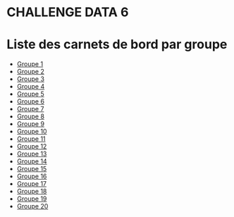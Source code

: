 # CHALLENGE DATA 6
# Liste des carnets de bord par groupe


- [Groupe 1]()
- [Groupe 2]()
- [Groupe 3]()
- [Groupe 4]()
- [Groupe 5](https://cloud-havarti-ccc.notion.site/INTRODUCTION-8cfe117958444072a3f3c5cb914286a6)
- [Groupe 6]()
- [Groupe 7]()
- [Groupe 8](https://unmarred-column-076.notion.site/Carnet-de-Bord-11a8fca2ccda4ff39009cc30e571d77b)
- [Groupe 9]()
- [Groupe 10]()
- [Groupe 11]()
- [Groupe 12]()
- [Groupe 13]()
- [Groupe 14]()
- [Groupe 15]()
- [Groupe 16]()
- [Groupe 17]()
- [Groupe 18]()
- [Groupe 19]()
- [Groupe 20](https://cypress-ladybug-3e8.notion.site/CHALLENGE-DATA-Groupe-20-0e90f232be4a4785b34ecbca1226093e)
 
